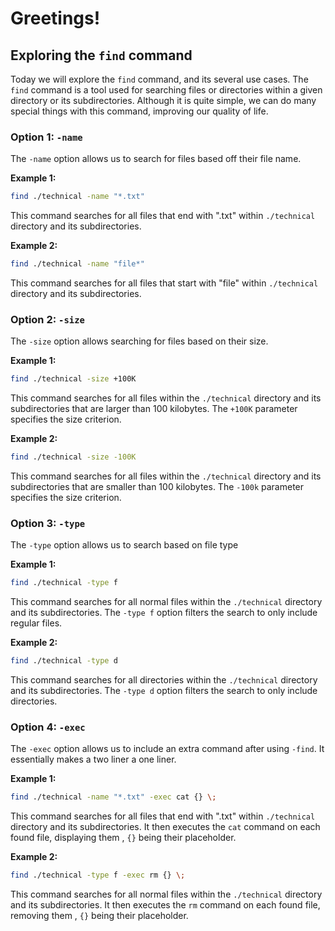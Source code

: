 # Greetings!

## Exploring the `find` command
Today we will explore the `find` command, and its several use cases. The `find` command is a tool used for searching files or directories within a given directory or its subdirectories. Although it is quite simple, we can do many special things with this command, improving our quality of life.

### Option 1: `-name`
The `-name` option allows us to search for files based off their file name.

**Example 1:**
```bash
find ./technical -name "*.txt"
```
This command searches for all files that end with ".txt" within `./technical` directory and its subdirectories. 

**Example 2:**
```bash
find ./technical -name "file*"
```
This command searches for all files that start with "file" within `./technical` directory and its subdirectories. 

### Option 2: `-size`
The `-size` option allows searching for files based on their size.

**Example 1:**
```bash
find ./technical -size +100K
```
This command searches for all files within the `./technical` directory and its subdirectories that are larger than 100 kilobytes. The `+100K` parameter specifies the size criterion.

**Example 2:**
```bash
find ./technical -size -100K
```
This command searches for all files within the `./technical` directory and its subdirectories that are smaller than 100 kilobytes. The `-100k` parameter specifies the size criterion.

### Option 3: `-type`
The `-type` option allows us to search based on file type

**Example 1:**
```bash
find ./technical -type f
```
This command searches for all normal files within the `./technical` directory and its subdirectories. The `-type f` option filters the search to only include regular files.

**Example 2:**
```bash
find ./technical -type d
```
This command searches for all directories within the `./technical` directory and its subdirectories. The `-type d` option filters the search to only include directories.

### Option 4: `-exec`
The `-exec` option allows us to include an extra command after using `-find`. It essentially makes a two liner a one liner. 

**Example 1:**
```bash
find ./technical -name "*.txt" -exec cat {} \;
```
This command searches for all files that end with ".txt" within `./technical` directory and its subdirectories. It then executes the `cat` command on each found file, displaying them , `{}` being their placeholder.

**Example 2:**
```bash
find ./technical -type f -exec rm {} \;
```
This command searches for all normal files within the `./technical` directory and its subdirectories. It then executes the `rm` command on each found file, removing them , `{}` being their placeholder.


